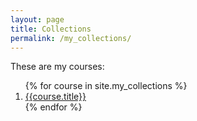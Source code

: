 ```yaml
---
layout: page
title: Collections
permalink: /my_collections/
---
```


These are my courses:

<ol>
{% for course in site.my_collections %}
  <li><a href="{{course.url}}">{{course.title}}</a></li>
{% endfor %}
</ol>
